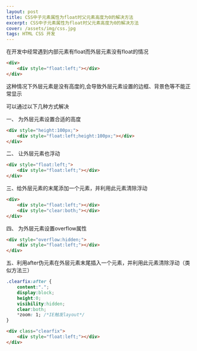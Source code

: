 ```yaml
---
layout: post
title: CSS中子元素属性为float时父元素高度为0的解决方法
excerpt: CSS中子元素属性为float时父元素高度为0的解决方法
cover: /assets/img/css.jpg
tags: HTML CSS 开发
---
```


在开发中经常遇到内部元素有float而外层元素没有float的情况

```html
<div>
	<div style="float:left;"></div>
</div>
```

这种情况下外层元素是没有高度的,会导致外层元素设置的边框、背景色等不能正常显示

可以通过以下几种方式解决

一、 为外层元素设置合适的高度

```html
<div style="height:100px;">
	<div style="float:left;height:100px;"></div>	
</div>
```

二、 让外层元素也浮动

```html
<div style="float:left;">
	<div style="float:left;"></div>	
</div>
```

三、给外层元素的末尾添加一个元素，并利用此元素清除浮动

```html
<div>
	<div style="float:left;"></div>
	<div style="clear:both;"></div>
</div>
```

四、 为外层元素设置overflow属性

```html
<div style="overflow:hidden;">
	<div style="float:left;"></div>	
</div>
```

五、利用after伪元素在外层元素末尾插入一个元素，并利用此元素清除浮动（类似方法三）

```css
.clearfix:after { 
	content:"."; 
	display:block; 
	height:0; 
	visibility:hidden; 
	clear:both; 
	*zoom: 1; /*IE触发layout*/
}
```

```html
<div class="clearfix">
	<div style="float:left;"></div>	
</div>
```